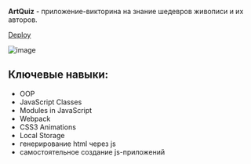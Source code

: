 **ArtQuiz** - приложение-викторина на знание шедевров живописи и их авторов.


[Deploy](https://tsakunova.github.io/art-quiz/)


![image](https://user-images.githubusercontent.com/55032592/143076094-0bea8789-7ffe-427b-b496-e94c98dfe209.png)


## Ключевые навыки:
- OOP
- JavaScript Classes
- Modules in JavaScript
- Webpack
- CSS3 Animations
- Local Storage
- генерирование html через js
- самостоятельное создание js-приложений 

